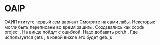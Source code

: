 # OAIP
ОАИП ититутс первый сем вариант
Смотрите на сами лабы. Некоторые могли быть переписаны во время защиты.
Создавались как xcode project . На винде пойдут с ошибкой. Надо добавить pch.h . Где используется gets , в новой вижле это будет gets_s
